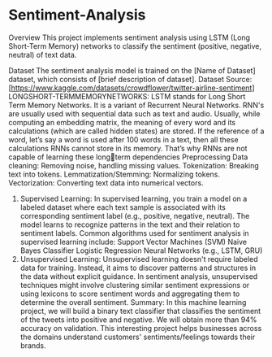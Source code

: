 # Sentiment-Analysis
Overview
This project implements sentiment analysis using LSTM (Long Short-Term Memory) networks to classify the sentiment (positive, negative, neutral) of text data.

Dataset
The sentiment analysis model is trained on the [Name of Dataset] dataset, which consists of [brief description of dataset].
Dataset Source: [https://www.kaggle.com/datasets/crowdflower/twitter-airline-sentiment]
LONGSHORT-TERMMEMORYNETWORKS: LSTM stands for Long Short Term 
Memory Networks. It is a variant of Recurrent Neural Networks. RNN's are usually used with 
sequential data such as text and audio. Usually, while computing an embedding matrix, the 
meaning of every word and its calculations (which are called hidden states) are stored. If the 
reference of a word, let’s say a word is used after 100 words in a text, then all these calculations 
RNNs cannot store in its memory. That’s why RNNs are not capable of learning these longterm dependencies
Preprocessing
Data cleaning: Removing noise, handling missing values.
Tokenization: Breaking text into tokens.
Lemmatization/Stemming: Normalizing tokens.
Vectorization: Converting text data into numerical vectors.
1) Supervised Learning:
In supervised learning, you train a model on a labeled dataset where each text sample is 
associated with its corresponding sentiment label (e.g., positive, negative, neutral). The 
model learns to recognize patterns in the text and their relation to sentiment labels. Common 
algorithms used for sentiment analysis in supervised learning include:
Support Vector Machines (SVM)
Naive Bayes Classifier
Logistic Regression
Neural Networks (e.g., LSTM, GRU)
2) Unsupervised Learning:
Unsupervised learning doesn't require labeled data for training. Instead, it aims to discover 
patterns and structures in the data without explicit guidance. In sentiment analysis, 
unsupervised techniques might involve clustering similar sentiment expressions or using 
lexicons to score sentiment words and aggregating them to determine the overall sentiment.
Summary:
In this machine learning project, we will build a binary text classifier that 
classifies the sentiment of the tweets into positive and negative. We will 
obtain more than 94% accuracy on validation. This interesting project helps 
businesses across the domains understand customers' sentiments/feelings 
towards their brands.
